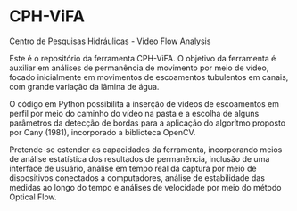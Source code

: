 # CPH-ViFA
Centro de Pesquisas Hidráulicas - Video Flow Analysis

Este é o repositório da ferramenta CPH-ViFA. O objetivo da ferramenta é auxiliar em análises de permanência de movimento por meio de vídeo, focado inicialmente em movimentos de escoamentos tubulentos em canais, com grande variação da lâmina de água.

O código em Python possibilita a inserção de videos de escoamentos em perfil por meio do caminho do vídeo na pasta e a escolha de alguns parâmetros da detecção de bordas para a aplicação do algorítmo proposto por Cany (1981), incorporado a biblioteca OpenCV.

Pretende-se estender as capacidades da ferramenta, incorporando meios de análise estatística dos resultados de permanência, inclusão de uma interface de usuário, análise em tempo real da captura por meio de dispositivos conectados a computadores, análise de estabilidade das medidas ao longo do tempo e análises de velocidade por meio do método Optical Flow.
